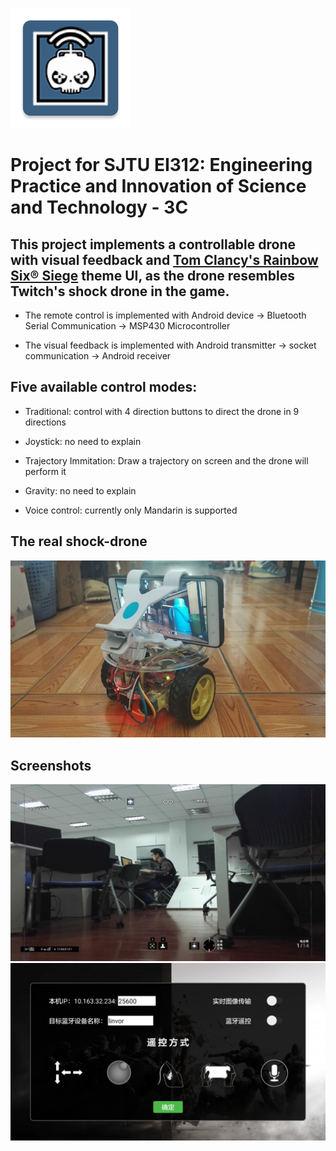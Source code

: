 ![Header](https://github.com/cxy1997/Engineering-Practice-and-Innovation-of-Science-and-Technology-3C/blob/master/shockdrone/app/src/main/res/mipmap-xxxhdpi/twitch.png)
# Project for SJTU EI312: Engineering Practice and Innovation of Science and Technology - 3C
## This project implements a controllable drone with visual feedback and [Tom Clancy's Rainbow Six® Siege](https://rainbow6.ubisoft.com/siege/en-GB/home/index.aspx) theme UI, as the drone resembles Twitch's shock drone in the game.

- The remote control is implemented with Android device -> Bluetooth Serial Communication -> MSP430 Microcontroller

- The visual feedback is implemented with Android transmitter -> socket communication -> Android receiver

## Five available control modes:

- Traditional: control with 4 direction buttons to direct the drone in 9 directions

- Joystick: no need to explain

- Trajectory Immitation: Draw a trajectory on screen and the drone will perform it

- Gravity: no need to explain

- Voice control: currently only Mandarin is supported

## The real shock-drone

![Screenshot_shockdrone](https://github.com/cxy1997/Engineering-Practice-and-Innovation-of-Science-and-Technology-3C/blob/master/screenshots/real_drone2.jpg)

## Screenshots

![Screenshot_shockdrone](https://github.com/cxy1997/Engineering-Practice-and-Innovation-of-Science-and-Technology-3C/blob/master/screenshots/Screenshot_shockdrone.png)
![Screenshot_twitch](https://github.com/cxy1997/Engineering-Practice-and-Innovation-of-Science-and-Technology-3C/blob/master/screenshots/Screenshot_twitch.png)



